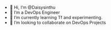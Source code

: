 - 👋 Hi, I’m @Daisysinthu
- 👀 I’m a DevOps Engineer
- 🌱 I’m currently learning Tf and experimenting.
- 💞️ I’m looking to collaborate on DevOps Projects



